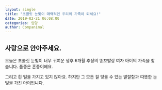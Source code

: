 ```yaml
---
layout: single
title: "초콜릿 눈빛이 매력적인 두리의 가족이 되세요!"
date: 2019-02-21 06:08:00
categories: 입양
author: Companimal
---
```


## 사랑으로 안아주세요.

오늘은 초콜릿 눈빛이 너무 귀여운 생후 6개월 추정의 똥꼬발랑 여자 아이의 가족을 찾습니다. 품종은 혼종이에요.

그리고 흰 털을 가지고 있지 않아요. 하지만 그 모든 걸 잊을 수 있는 발랄함과 따뜻한 눈 빛을 가진 아이입니다.

